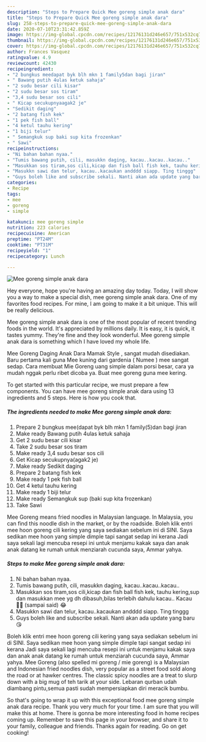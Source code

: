 ```yaml
---
description: "Steps to Prepare Quick Mee goreng simple anak dara"
title: "Steps to Prepare Quick Mee goreng simple anak dara"
slug: 258-steps-to-prepare-quick-mee-goreng-simple-anak-dara
date: 2020-07-10T23:31:42.859Z
image: https://img-global.cpcdn.com/recipes/12176131d246e657/751x532cq70/mee-goreng-simple-anak-dara-resipi-foto-utama.jpg
thumbnail: https://img-global.cpcdn.com/recipes/12176131d246e657/751x532cq70/mee-goreng-simple-anak-dara-resipi-foto-utama.jpg
cover: https://img-global.cpcdn.com/recipes/12176131d246e657/751x532cq70/mee-goreng-simple-anak-dara-resipi-foto-utama.jpg
author: Frances Vasquez
ratingvalue: 4.9
reviewcount: 42430
recipeingredient:
- "2 bungkus meedapat byk blh mkn 1 family5dan bagi jiran"
- " Bawang putih 4ulas ketuk sahaja"
- "2 sudu besar cili kisar"
- "2 sudu besar sos tiram"
- "3,4 sudu besar sos cili"
- " Kicap secukupnyaagak2 je"
- "Sedikit daging"
- "2 batang fish kek"
- "1 pek fish ball"
- "4 ketul tauhu kering"
- "1 biji telur"
- " Semangkuk sup baki sup kita frozenkan"
- " Sawi"
recipeinstructions:
- "Ni bahan bahan nyaa."
- "Tumis bawang putih, cili, masukkn daging, kacau..kacau..kacau.."
- "Masukkan sos tiram,sos cili,kicap dan fish ball fish kek, tauhu kering,sup dan masukkan mee yg dh dibasuh,bilas terlebih dahulu kacau.. Kacau 💪🏼 (sampai said) 😂"
- "Masukkn sawi dan telur, kacau..kacaukan andddd siapp. Ting tinggg"
- "Guys boleh like and subscribe sekali. Nanti akan ada update yang baru 😘"
categories:
- Recipe
tags:
- mee
- goreng
- simple

katakunci: mee goreng simple 
nutrition: 223 calories
recipecuisine: American
preptime: "PT24M"
cooktime: "PT31M"
recipeyield: "1"
recipecategory: Lunch

---
```



![Mee goreng simple anak dara](https://img-global.cpcdn.com/recipes/12176131d246e657/751x532cq70/mee-goreng-simple-anak-dara-resipi-foto-utama.jpg)

Hey everyone, hope you're having an amazing day today. Today, I will show you a way to make a special dish, mee goreng simple anak dara. One of my favorites food recipes. For mine, I am going to make it a bit unique. This will be really delicious.

Mee goreng simple anak dara is one of the most popular of recent trending foods in the world. It's appreciated by millions daily. It is easy, it is quick, it tastes yummy. They're fine and they look wonderful. Mee goreng simple anak dara is something which I have loved my whole life.

Mee Goreng Daging Anak Dara Mamak Style , sangat mudah disediakan. Baru pertama kali guna Mee kuning dari gardenia ( Numee ) mee sangat sedap. Cara membuat Mie Goreng uang simple dalam porsi besar, cara ya mudah nggak perlu ribet dicoba ya. Buat mee goreng guna mee kering.


To get started with this particular recipe, we must prepare a few components. You can have mee goreng simple anak dara using 13 ingredients and 5 steps. Here is how you cook that.

<!--inarticleads1-->

##### The ingredients needed to make Mee goreng simple anak dara:

1. Prepare 2 bungkus mee(dapat byk blh mkn 1 family(5)dan bagi jiran
1. Make ready  Bawang putih 4ulas ketuk sahaja
1. Get 2 sudu besar cili kisar
1. Take 2 sudu besar sos tiram
1. Make ready 3,4 sudu besar sos cili
1. Get  Kicap secukupnya(agak2 je)
1. Make ready Sedikit daging
1. Prepare 2 batang fish kek
1. Make ready 1 pek fish ball
1. Get 4 ketul tauhu kering
1. Make ready 1 biji telur
1. Make ready  Semangkuk sup (baki sup kita frozenkan)
1. Take  Sawi


Mee Goreng means fried noodles in Malaysian language. In Malaysia, you can find this noodle dish in the market, or by the roadside. Boleh klik entri mee hoon goreng cili kering yang saya sediakan sebelum ini di SINI. Saya sedikan mee hoon yang simple dimple tapi sangat sedap ini kerana Jadi saya sekali lagi mencuba resepi ini untuk menjamu kakak saya dan anak anak datang ke rumah untuk menziarah cucunda saya, Ammar yahya. 

<!--inarticleads2-->

##### Steps to make Mee goreng simple anak dara:

1. Ni bahan bahan nyaa.
1. Tumis bawang putih, cili, masukkn daging, kacau..kacau..kacau..
1. Masukkan sos tiram,sos cili,kicap dan fish ball fish kek, tauhu kering,sup dan masukkan mee yg dh dibasuh,bilas terlebih dahulu kacau.. Kacau 💪🏼 (sampai said) 😂
1. Masukkn sawi dan telur, kacau..kacaukan andddd siapp. Ting tinggg
1. Guys boleh like and subscribe sekali. Nanti akan ada update yang baru 😘


Boleh klik entri mee hoon goreng cili kering yang saya sediakan sebelum ini di SINI. Saya sedikan mee hoon yang simple dimple tapi sangat sedap ini kerana Jadi saya sekali lagi mencuba resepi ini untuk menjamu kakak saya dan anak anak datang ke rumah untuk menziarah cucunda saya, Ammar yahya. Mee Goreng (also spelled mi goreng / mie goreng) is a Malaysian and Indonesian fried noodles dish, very popular as a street food sold along the road or at hawker centres. The classic spicy noodles are a treat to slurp down with a big mug of teh tarik at your side. Lebaran qurban udah diambang pintu,semua pasti sudah mempersiapkan diri meracik bumbu. 

So that's going to wrap it up with this exceptional food mee goreng simple anak dara recipe. Thank you very much for your time. I am sure that you will make this at home. There is gonna be more interesting food in home recipes coming up. Remember to save this page in your browser, and share it to your family, colleague and friends. Thanks again for reading. Go on get cooking!
